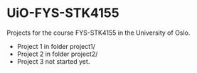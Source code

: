 # UiO-FYS-STK4155

Projects for the course FYS-STK4155 in the University of Oslo.

- Project 1 in folder project1/
- Project 2 in folder project2/
- Project 3 not started yet.
